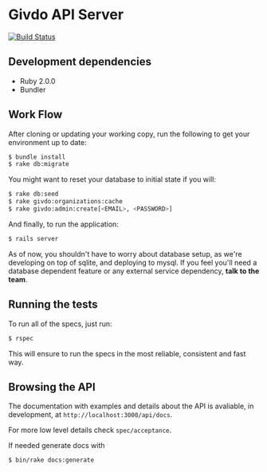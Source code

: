 # Givdo API Server

[![Build Status](https://semaphoreci.com/api/v1/projects/0a11f28a-6e3e-4e24-a3a8-8682ac4b8b1a/575200/badge.svg)](https://semaphoreci.com/chjunior/givdo_api_server)

## Development dependencies

* Ruby 2.0.0
* Bundler

## Work Flow

After cloning or updating your working copy, run the following to get your environment up to date:

```bash
$ bundle install
$ rake db:migrate
```

You might want to reset your database to initial state if you will:

```bash
$ rake db:seed
$ rake givdo:organizations:cache
$ rake givdo:admin:create[<EMAIL>, <PASSWORD>]
```

And finally, to run the application:

```bash
$ rails server
```

As of now, you shouldn't have to worry about database setup, as we're developing on top of sqlite, and deploying to mysql. If you feel you'll need a database dependent feature or any external service dependency, **talk to the team**.

## Running the tests

To run all of the specs, just run:

```bash
$ rspec
```

This will ensure to run the specs in the most reliable, consistent and fast way.

## Browsing the API

The documentation with examples and details about the API is avaliable, in development,
at `http://localhost:3000/api/docs`.

For more low level details check `spec/acceptance`.

If needed generate docs with

```bash
$ bin/rake docs:generate
```
